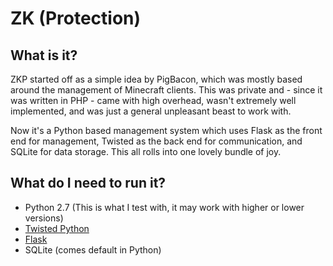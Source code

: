 ZK (Protection)
==

What is it?
--
ZKP started off as a simple idea by PigBacon, which was mostly based around the management of Minecraft clients. This was private and - since it was written in PHP - came with high overhead, wasn't extremely well implemented, and was just a general unpleasant beast to work with.

Now it's a Python based management system which uses Flask as the front end for management, Twisted as the back end for communication, and SQLite for data storage.
This all rolls into one lovely bundle of joy.

What do I need to run it?
--
+ Python 2.7 (This is what I test with, it may work with higher or lower versions)
+ [Twisted Python](http://twistedmatrix.com)
+ [Flask](http://flask.pocoo.org)
+ SQLite (comes default in Python)
